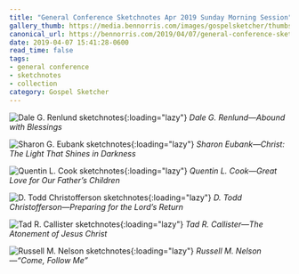 ```yaml
---
title: "General Conference Sketchnotes Apr 2019 Sunday Morning Session"
gallery_thumb: https://media.bennorris.com/images/gospelsketcher/thumbs/apr-19-4-renlund.jpg
canonical_url: https://bennorris.com/2019/04/07/general-conference-sketchnotes-apr-2019-sunday-morning-session
date: 2019-04-07 15:41:28-0600
read_time: false
tags:
- general conference
- sketchnotes
- collection
category: Gospel Sketcher
---
```


![Dale G. Renlund sketchnotes](https://media.bennorris.com/images/gospelsketcher/general-conference/apr-2019/apr-19-4-renlund.jpg){:loading="lazy"}
_Dale G. Renlund—Abound with Blessings_

![Sharon G. Eubank sketchnotes](https://media.bennorris.com/images/gospelsketcher/general-conference/apr-2019/apr-19-4-eubank.jpg){:loading="lazy"}
_Sharon Eubank—Christ: The Light That Shines in Darkness_

![Quentin L. Cook sketchnotes](https://media.bennorris.com/images/gospelsketcher/general-conference/apr-2019/apr-19-4-cook.jpg){:loading="lazy"}
_Quentin L. Cook—Great Love for Our Father’s Children_

![D. Todd Christofferson sketchnotes](https://media.bennorris.com/images/gospelsketcher/general-conference/apr-2019/apr-19-4-christofferson.jpg){:loading="lazy"}
_D. Todd Christofferson—Preparing for the Lord’s Return_

![Tad R. Callister sketchnotes](https://media.bennorris.com/images/gospelsketcher/general-conference/apr-2019/apr-19-4-callister.jpg){:loading="lazy"}
_Tad R. Callister—The Atonement of Jesus Christ_

![Russell M. Nelson sketchnotes](https://media.bennorris.com/images/gospelsketcher/general-conference/apr-2019/apr-19-4-nelson.jpg){:loading="lazy"}
_Russell M. Nelson—“Come, Follow Me”_
